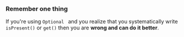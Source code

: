 ### Remember one thing

If you're using `Optional ` and you realize that you systematically write `isPresent()` or `get()` then you are **wrong and can do it better**.